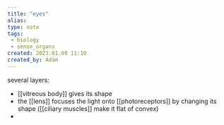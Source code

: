 ```yaml
---
title: "eyes"
alias: 
type: note
tags:
 - biology
 - sense_organs
created: 2023.01.09 11:10
created_by: Ádám
---
```

several layers:
- [[vitreous body]] gives its shape
- the [[lens]] focuses the light onto [[photoreceptors]] by changing its shape ([[ciliary muscles]] make it flat of convex)
- 